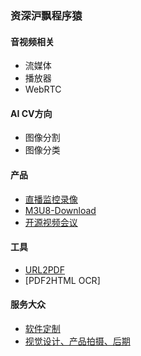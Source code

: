 ### 资深沪飘程序猿

#### 音视频相关
- 流媒体
- 播放器
- WebRTC
#### AI CV方向
- 图像分割
- 图像分类
#### 产品
- [直播监控录像](http://zhibo.heisir.cn)
- [M3U8-Download](https://tools.heisir.cn/HLSDownload)
- [开源视频会议](https://github.com/HeiSir2014/owt-client-rtc/releases/)
#### 工具
- [URL2PDF](https://github.com/HeiSir2014/URL2PDF)
- [PDF2HTML OCR]
#### 服务大众
- [软件定制](https://heisir.cn/trade)
- [视觉设计、产品拍摄、后期](http://heisir.cn/taobao/)
<!--
**HeiSir2014/HeiSir2014** is a ✨ _special_ ✨ repository because its `README.md` (this file) appears on your GitHub profile.

Here are some ideas to get you started:

- 🔭 I’m currently working on ...
- 🌱 I’m currently learning ...
- 👯 I’m looking to collaborate on ...
- 🤔 I’m looking for help with ...
- 💬 Ask me about ...
- 📫 How to reach me: ...
- 😄 Pronouns: ...
- ⚡ Fun fact: ...
-->
